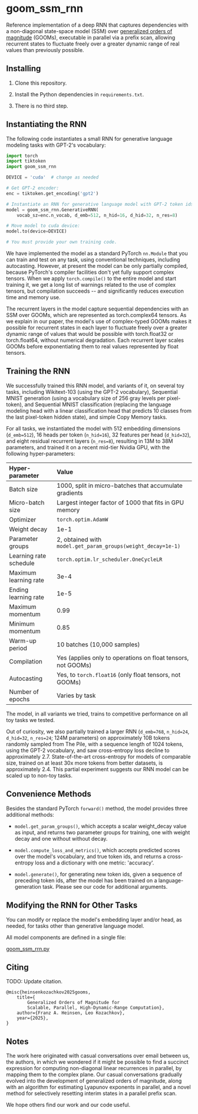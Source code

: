 # goom_ssm_rnn

Reference implementation of a deep RNN that captures dependencies with a non-diagonal state-space model (SSM) over [generalized orders of magnitude](https://github.com/glassroom/generalized_orders_of_magnitude) (GOOMs), executable in parallel via a prefix scan, allowing recurrent states to fluctuate freely over a greater dynamic range of real values than previously possible.


## Installing

1. Clone this repository.

2. Install the Python dependencies in `requirements.txt`.

3. There is no third step.


## Instantiating the RNN

The following code instantiates a small RNN for generative language modeling tasks with GPT-2's vocabulary: 

```python
import torch
import tiktoken
import goom_ssm_rnn

DEVICE = 'cuda'  # change as needed

# Get GPT-2 encoder:
enc = tiktoken.get_encoding('gpt2')

# Instantiate an RNN for generative language model with GPT-2 token ids:
model = goom_ssm_rnn.GenerativeRNN(
    vocab_sz=enc.n_vocab, d_emb=512, n_hid=16, d_hid=32, n_res=8)

# Move model to cuda device:
model.to(device=DEVICE)

# You must provide your own training code.
```

We have implemented the model as a standard PyTorch `nn.Module` that you can train and test on any task, using conventional techniques, including autocasting. However, at present the model can be only partially compiled, because PyTorch's compiler facilities don't yet fully support complex tensors. When we apply `torch.compile()` to the entire model and start training it, we get a long list of warnings related to the use of complex tensors, but compilation succeeds -- and significantly reduces execution time and memory use.

The recurrent layers in the model capture sequential dependencies with an SSM over GOOMs, which are represented as torch.complex64 tensors. As we explain in our paper, the model's use of complex-typed GOOMs makes it possible for recurrent states in each layer to fluctuate freely over a greater dynamic range of values that would be possible with torch.float32 or torch.float64, without numerical degradation. Each recurrent layer scales GOOMs before exponentiating them to real values represented by float tensors.


## Training the RNN

We successfully trained this RNN model, and variants of it, on several toy tasks, including Wikitext-103 (using the GPT-2 vocabulary), Sequential MNIST generation (using a vocabulary size of 256 gray levels per pixel-token), and Sequential MNIST classification (replacing the language modeling head with a linear classification head that predicts 10 classes from the last pixel-token hidden state), and simple Copy Memory tasks.

For all tasks, we instantiated the model with 512 embedding dimensions (`d_emb=512`), 16 heads per token (`n_hid=16`), 32 features per head (`d_hid=32`), and eight residual recurrent layers (`n_res=8`), resulting in 13M to 38M parameters, and trained it on a recent mid-tier Nvidia GPU, with the following hyper-parameters:

| Hyper-parameter        | Value                                                        |
| :--------------------- | :----------------------------------------------------------- |
| Batch size             | 1000, split in micro-batches that accumulate gradients       |
| Micro-batch size       | Largest integer factor of 1000 that fits in GPU memory       |
| Optimizer              | `torch.optim.AdamW`                                          |
| Weight decay           | 1e-1                                                         |
| Parameter groups       | 2, obtained with `model.get_param_groups(weight_decay=1e-1)` |
| Learning rate schedule | `torch.optim.lr_scheduler.OneCycleLR`                        |
| Maximum learning rate  | 3e-4                                                         |
| Ending learning rate   | 1e-5                                                         |
| Maximum momentum       | 0.99                                                         |
| Minimum momentum       | 0.85                                                         |
| Warm-up period         | 10 batches (10,000 samples)                                  |
| Compilation            | Yes (applies only to operations on float tensors, not GOOMs) |
| Autocasting            | Yes, to `torch.float16` (only float tensors, not GOOMs)      |
| Number of epochs       | Varies by task                                               |

The model, in all variants we tried, trains to competitive performance on all toy tasks we tested.

Out of curiosity, we also partially trained a larger RNN (`d_emb=768`, `n_hid=24`, `d_hid=32`, `n_res=24`; 124M parameters) on approximately 10B tokens randomly sampled from The Pile, with a sequence length of 1024 tokens, using the GPT-2 vocabulary, and saw cross-entropy loss decline to approximately 2.7. State-of-the-art cross-entropy for models of comparable size, trained on at least 30x more tokens from better datasets, is approximately 2.4. This partial experiment suggests our RNN model can be scaled up to non-toy tasks.


## Convenience Methods

Besides the standard PyTorch `forward()` method, the model provides three additional methods:

* `model.get_param_groups()`, which accepts a scalar weight_decay value as input, and returns two parameter groups for training, one with weight decay and one without without decay.

* `model.compute_loss_and_metrics()`, which accepts predicted scores over the model's vocabulary, and true token ids, and returns a cross-entropy loss and a dictionary with one metric: 'accuracy'.

* `model.generate()`, for generating new token ids, given a sequence of preceding token ids, after the model has been trained on a language-generation task. Please see our code for additional arguments.


## Modifying the RNN for Other Tasks

You can modify or replace the model's embedding layer and/or head, as needed, for tasks other than generative language model.

All model components are defined in a single file:

[goom_ssm_rrn.py](goom_ssm_rrn.py)


## Citing

TODO: Update citation.

```
@misc{heinsenkozachkov2025gooms,
    title={
        Generalized Orders of Magnitude for
        Scalable, Parallel, High-Dynamic-Range Computation},
    author={Franz A. Heinsen, Leo Kozachkov},
    year={2025},
}
```


## Notes

The work here originated with casual conversations over email between us, the authors, in which we wondered if it might be possible to find a succinct expression for computing non-diagonal linear recurrences in parallel, by mapping them to the complex plane. Our casual conversations gradually evolved into the development of generalized orders of magnitude, along with an algorithm for estimating Lyapunov exponents in parallel, and a novel method for selectively resetting interim states in a parallel prefix scan.

We hope others find our work and our code useful.
